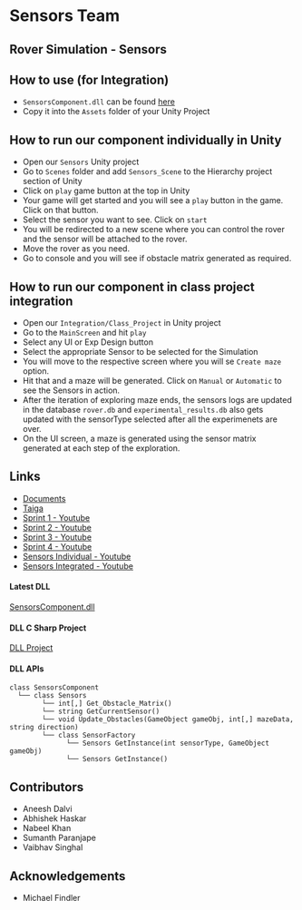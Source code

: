 # Sensors Team

## Rover Simulation - Sensors

## How to use (for Integration)
- `SensorsComponent.dll` can be found [here](https://github.com/aneeshdalvi/SER574_sensors/tree/master/Assets/Scenes)
- Copy it into the `Assets` folder of your Unity Project 

## How to run our component individually in Unity 
- Open our `Sensors` Unity project
- Go to `Scenes` folder and add `Sensors_Scene` to the Hierarchy project section of Unity
- Click on `play` game button at the top in Unity
- Your game will get started and you will see a `play` button in the game. Click on that button.
- Select the sensor you want to see. Click on `start`
- You will be redirected to a new scene where you can control the rover and the sensor will be attached to the rover. 
- Move the rover as you need.
- Go to console and you will see if obstacle matrix generated as required.

## How to run our component in class project integration
- Open our `Integration/Class_Project` in Unity project
- Go to the `MainScreen` and hit `play` 
- Select any UI or Exp Design button
- Select the appropriate Sensor to be selected for the Simulation
- You will move to the respective screen where you will se `Create maze` option.
- Hit that and a maze will be generated. Click on `Manual` or `Automatic` to see the Sensors in action.
- After the iteration of exploring maze ends, the sensors logs are updated in the database `rover.db` and `experimental_results.db` also gets updated with the sensorType selected after all the experimenets are over.
- On the UI screen, a maze is generated using the sensor matrix generated at each step of the exploration.

## Links
- [Documents](https://drive.google.com/drive/folders/1kBlclT7c7DjnoQ3Ft-jvjoEezcS963Ue)
- [Taiga](https://tree.taiga.io/project/aneeshdalvi-ser574-sensors-team/timeline)
- [Sprint 1 - Youtube](https://www.youtube.com/watch?v=UtyDW7NFZY0&feature=youtu.be)
- [Sprint 2 - Youtube](https://www.youtube.com/watch?v=wXnqaxV8J8E)
- [Sprint 3 - Youtube](https://www.youtube.com/watch?v=HyUoxhcbemw&feature=youtu.be)
- [Sprint 4 - Youtube](https://www.youtube.com/watch?v=YSsK0GbGDSs&feature=youtu.be)
- [Sensors Individual - Youtube](https://youtu.be/8zzyj8Vtl2A)
- [Sensors Integrated - Youtube](https://youtu.be/gvJhYXeCIeY)

#### Latest DLL
[SensorsComponent.dll](/Sensors/Sensors/Assets/Scenes/)

#### DLL C Sharp Project
[DLL Project](/Sensors/Sensors/Assets/Dll_Library_Project/)

#### DLL APIs
```
class SensorsComponent
  └── class Sensors
        └── int[,] Get_Obstacle_Matrix() 
        └── string GetCurrentSensor()
        └── void Update_Obstacles(GameObject gameObj, int[,] mazeData, string direction)
        └── class SensorFactory
              └── Sensors GetInstance(int sensorType, GameObject gameObj)
              └── Sensors GetInstance() 
  ```
  
## Contributors
- Aneesh Dalvi
- Abhishek Haskar
- Nabeel Khan
- Sumanth Paranjape
- Vaibhav Singhal

## Acknowledgements
- Michael Findler

